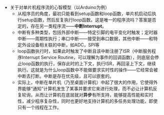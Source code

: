 - 关于对单片机程序流的心智模型（以Arduino为例）
	- 从程序员的角度，最初只能看到setup函数和loop函数，单片机启动后执行setup函数，然后反复执行loop函数。这是唯一的程序流吗？答案是否定的，存在另一类程序流——**中断Interrupt**。
	- 中断有多种类型，包括外部中断——特定引脚的电平变化时触发；定时器中断——周期性执行；串口中断——接受到串口数据，其他中断——和特定外设设备相关联的中断，如ADC，SPI等
	- loop函数执行时，如果此时触发了中断且该中断注册了ISR（中断服务程序Interrupt Service Routine，可以理解为事件的回调函数），则底层会停止loop函数的执行，保存此时的上下文，执行ISR，再回滚上下文，继续执行。这就是为什么loop函数中不能做要求实时性的操作——它经常会被中断去打断。中断是存在优先级，且可以嵌套的。
	- 实际上，中断在单片机（乃至桌面计算机）中起了很大的作用，它使得外界能够“通知”计算机发生了某事并要求它来进行处理，而不必让计算机反复轮询，从而让计算机在底层就对**异步**有所支持，能够提高性能和实时性，减少程序复杂性，同时也更好地支持计算机的多任务处理功能，即使只有一个线程在工作。